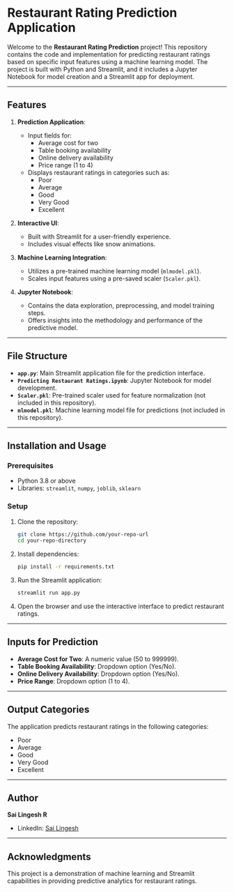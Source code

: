 # Restaurant Rating Prediction Application

Welcome to the **Restaurant Rating Prediction** project! This repository contains the code and implementation for predicting restaurant ratings based on specific input features using a machine learning model. The project is built with Python and Streamlit, and it includes a Jupyter Notebook for model creation and a Streamlit app for deployment.

---

## Features

1. **Prediction Application**:
   - Input fields for:
     - Average cost for two
     - Table booking availability
     - Online delivery availability
     - Price range (1 to 4)
   - Displays restaurant ratings in categories such as:
     - Poor
     - Average
     - Good
     - Very Good
     - Excellent

2. **Interactive UI**:
   - Built with Streamlit for a user-friendly experience.
   - Includes visual effects like snow animations.

3. **Machine Learning Integration**:
   - Utilizes a pre-trained machine learning model (`mlmodel.pkl`).
   - Scales input features using a pre-saved scaler (`Scaler.pkl`).

4. **Jupyter Notebook**:
   - Contains the data exploration, preprocessing, and model training steps.
   - Offers insights into the methodology and performance of the predictive model.

---

## File Structure

- **`app.py`**: Main Streamlit application file for the prediction interface.
- **`Predicting Restaurant Ratings.ipynb`**: Jupyter Notebook for model development.
- **`Scaler.pkl`**: Pre-trained scaler used for feature normalization (not included in this repository).
- **`mlmodel.pkl`**: Machine learning model file for predictions (not included in this repository).

---

## Installation and Usage

### Prerequisites
- Python 3.8 or above
- Libraries: `streamlit`, `numpy`, `joblib`, `sklearn`

### Setup
1. Clone the repository:
   ```bash
   git clone https://github.com/your-repo-url
   cd your-repo-directory
   ```

2. Install dependencies:
   ```bash
   pip install -r requirements.txt
   ```

3. Run the Streamlit application:
   ```bash
   streamlit run app.py
   ```

4. Open the browser and use the interactive interface to predict restaurant ratings.

---

## Inputs for Prediction
- **Average Cost for Two**: A numeric value (50 to 999999).
- **Table Booking Availability**: Dropdown option (Yes/No).
- **Online Delivery Availability**: Dropdown option (Yes/No).
- **Price Range**: Dropdown option (1 to 4).

---

## Output Categories
The application predicts restaurant ratings in the following categories:
- Poor
- Average
- Good
- Very Good
- Excellent

---

## Author
**Sai Lingesh R**  
- LinkedIn: [Sai Lingesh](https://www.linkedin.com/in/sai-lingesh)

---

## Acknowledgments
This project is a demonstration of machine learning and Streamlit capabilities in providing predictive analytics for restaurant ratings.
